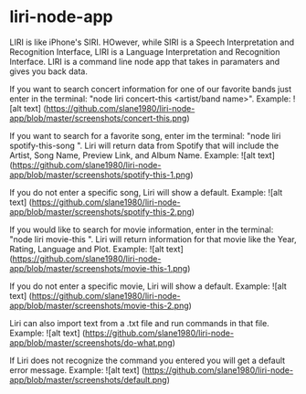 # liri-node-app
LIRI is like iPhone's SIRI. HOwever, while SIRI is a Speech Interpretation and Recognition Interface, LIRI is a Language Interpretation and Recognition Interface. LIRI is a command line node app that takes in paramaters and gives you back data.

If you want to search concert information for one of our favorite bands just enter in the terminal: "node liri concert-this <artist/band name>".  Example: 
![alt text] (https://github.com/slane1980/liri-node-app/blob/master/screenshots/concert-this.png)

If you want to search for a favorite song, enter im the terminal: "node liri spotify-this-song <song name>". Liri will return data from Spotify that will include the Artist, Song Name, Preview Link, and Album Name.  Example:
![alt text] (https://github.com/slane1980/liri-node-app/blob/master/screenshots/spotify-this-1.png)

If you do not enter a specific song, Liri will show a default. Example:
![alt text] (https://github.com/slane1980/liri-node-app/blob/master/screenshots/spotify-this-2.png)

If you would like to search for movie information, enter in the terminal: "node liri movie-this <movie name>".  Liri will return information for that movie like the Year, Rating, Language and Plot. Example:
![alt text] (https://github.com/slane1980/liri-node-app/blob/master/screenshots/movie-this-1.png)

If you do not enter a specific movie, Liri will show a default. Example:
![alt text] (https://github.com/slane1980/liri-node-app/blob/master/screenshots/movie-this-2.png)

Liri can also import text from a .txt file and run commands in that file. Example:
![alt text] (https://github.com/slane1980/liri-node-app/blob/master/screenshots/do-what.png)

If Liri does not recognize the command you entered you will get a default error message. Example:
![alt text] (https://github.com/slane1980/liri-node-app/blob/master/screenshots/default.png)